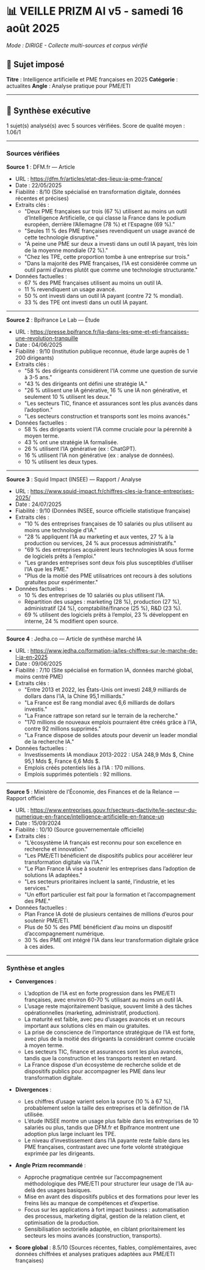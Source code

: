 # 📊 VEILLE PRIZM AI v5 - samedi 16 août 2025

*Mode : DIRIGE - Collecte multi-sources et corpus vérifié*

## 🎯 Sujet imposé
**Titre** : Intelligence artificielle et PME françaises en 2025
**Catégorie** : actualites
**Angle** : Analyse pratique pour PME/ETI

---

## 🎯 Synthèse exécutive

1 sujet(s) analysé(s) avec 5 sources vérifiées.
Score de qualité moyen : 1.06/1

---

### Sources vérifiées

**Source 1** : DFM.fr — Article  
- URL : https://dfm.fr/articles/etat-des-lieux-ia-pme-france/  
- Date : 22/05/2025  
- Fiabilité : 8/10 (Site spécialisé en transformation digitale, données récentes et précises)  
- Extraits clés :  
  * "Deux PME françaises sur trois (67 %) utilisent au moins un outil d’Intelligence Artificielle, ce qui classe la France dans le podium européen, derrière l’Allemagne (78 %) et l’Espagne (69 %)."  
  * "Seules 11 % des PME françaises revendiquent un usage avancé de cette technologie disruptive."  
  * "À peine une PME sur deux a investi dans un outil IA payant, très loin de la moyenne mondiale (72 %)."  
  * "Chez les TPE, cette proportion tombe à une entreprise sur trois."  
  * "Dans la majorité des PME françaises, l’IA est considérée comme un outil parmi d’autres plutôt que comme une technologie structurante."  
- Données factuelles :  
  * 67 % des PME françaises utilisent au moins un outil IA.  
  * 11 % revendiquent un usage avancé.  
  * 50 % ont investi dans un outil IA payant (contre 72 % mondial).  
  * 33 % des TPE ont investi dans un outil IA payant.  

---

**Source 2** : Bpifrance Le Lab — Étude  
- URL : https://presse.bpifrance.fr/lia-dans-les-pme-et-eti-francaises-une-revolution-tranquille  
- Date : 04/06/2025  
- Fiabilité : 9/10 (Institution publique reconnue, étude large auprès de 1 200 dirigeants)  
- Extraits clés :  
  * "58 % des dirigeants considèrent l'IA comme une question de survie à 3-5 ans."  
  * "43 % des dirigeants ont défini une stratégie IA."  
  * "26 % utilisent une IA générative, 16 % une IA non générative, et seulement 10 % utilisent les deux."  
  * "Les secteurs TIC, finance et assurances sont les plus avancés dans l’adoption."  
  * "Les secteurs construction et transports sont les moins avancés."  
- Données factuelles :  
  * 58 % des dirigeants voient l’IA comme cruciale pour la pérennité à moyen terme.  
  * 43 % ont une stratégie IA formalisée.  
  * 26 % utilisent l’IA générative (ex : ChatGPT).  
  * 16 % utilisent l’IA non générative (ex : analyse de données).  
  * 10 % utilisent les deux types.  

---

**Source 3** : Squid Impact (INSEE) — Rapport / Analyse  
- URL : https://www.squid-impact.fr/chiffres-cles-ia-france-entreprises-2025/  
- Date : 24/07/2025  
- Fiabilité : 9/10 (Données INSEE, source officielle statistique française)  
- Extraits clés :  
  * "10 % des entreprises françaises de 10 salariés ou plus utilisent au moins une technologie d'IA."  
  * "28 % appliquent l’IA au marketing et aux ventes, 27 % à la production ou services, 24 % aux processus administratifs."  
  * "69 % des entreprises acquièrent leurs technologies IA sous forme de logiciels prêts à l’emploi."  
  * "Les grandes entreprises sont deux fois plus susceptibles d’utiliser l’IA que les PME."  
  * "Plus de la moitié des PME utilisatrices ont recours à des solutions gratuites pour expérimenter."  
- Données factuelles :  
  * 10 % des entreprises de 10 salariés ou plus utilisent l’IA.  
  * Répartition des usages : marketing (28 %), production (27 %), administratif (24 %), comptabilité/finance (25 %), R&D (23 %).  
  * 69 % utilisent des logiciels prêts à l’emploi, 23 % développent en interne, 24 % modifient open source.  

---

**Source 4** : Jedha.co — Article de synthèse marché IA  
- URL : https://www.jedha.co/formation-ia/les-chiffres-sur-le-marche-de-l-ia-en-2025  
- Date : 09/06/2025  
- Fiabilité : 7/10 (Site spécialisé en formation IA, données marché global, moins centré PME)  
- Extraits clés :  
  * "Entre 2013 et 2022, les États-Unis ont investi 248,9 milliards de dollars dans l’IA, la Chine 95,1 milliards."  
  * "La France est 8e rang mondial avec 6,6 milliards de dollars investis."  
  * "La France rattrape son retard sur le terrain de la recherche."  
  * "170 millions de nouveaux emplois pourraient être créés grâce à l’IA, contre 92 millions supprimés."  
  * "La France dispose de solides atouts pour devenir un leader mondial de la recherche IA."  
- Données factuelles :  
  * Investissements IA mondiaux 2013-2022 : USA 248,9 Mds $, Chine 95,1 Mds $, France 6,6 Mds $.  
  * Emplois créés potentiels liés à l’IA : 170 millions.  
  * Emplois supprimés potentiels : 92 millions.  

---

**Source 5** : Ministère de l’Économie, des Finances et de la Relance — Rapport officiel  
- URL : https://www.entreprises.gouv.fr/secteurs-dactivite/le-secteur-du-numerique-en-france/intelligence-artificielle-en-france-un  
- Date : 15/09/2024  
- Fiabilité : 10/10 (Source gouvernementale officielle)  
- Extraits clés :  
  * "L’écosystème IA français est reconnu pour son excellence en recherche et innovation."  
  * "Les PME/ETI bénéficient de dispositifs publics pour accélérer leur transformation digitale via l’IA."  
  * "Le Plan France IA vise à soutenir les entreprises dans l’adoption de solutions IA adaptées."  
  * "Les secteurs prioritaires incluent la santé, l’industrie, et les services."  
  * "Un effort particulier est fait pour la formation et l’accompagnement des PME."  
- Données factuelles :  
  * Plan France IA doté de plusieurs centaines de millions d’euros pour soutenir PME/ETI.  
  * Plus de 50 % des PME bénéficient d’au moins un dispositif d’accompagnement numérique.  
  * 30 % des PME ont intégré l’IA dans leur transformation digitale grâce à ces aides.  

---

### Synthèse et angles

- **Convergences** :  
  * L’adoption de l’IA est en forte progression dans les PME/ETI françaises, avec environ 60-70 % utilisant au moins un outil IA.  
  * L’usage reste majoritairement basique, souvent limité à des tâches opérationnelles (marketing, administratif, production).  
  * La maturité est faible, avec peu d’usages avancés et un recours important aux solutions clés en main ou gratuites.  
  * La prise de conscience de l’importance stratégique de l’IA est forte, avec plus de la moitié des dirigeants la considérant comme cruciale à moyen terme.  
  * Les secteurs TIC, finance et assurances sont les plus avancés, tandis que la construction et les transports restent en retard.  
  * La France dispose d’un écosystème de recherche solide et de dispositifs publics pour accompagner les PME dans leur transformation digitale.  

- **Divergences** :  
  * Les chiffres d’usage varient selon la source (10 % à 67 %), probablement selon la taille des entreprises et la définition de l’IA utilisée.  
  * L’étude INSEE montre un usage plus faible dans les entreprises de 10 salariés ou plus, tandis que DFM.fr et Bpifrance montrent une adoption plus large incluant les TPE.  
  * Le niveau d’investissement dans l’IA payante reste faible dans les PME françaises, contrastant avec une forte volonté stratégique exprimée par les dirigeants.  

- **Angle Prizm recommandé** :  
  * Approche pragmatique centrée sur l’accompagnement méthodologique des PME/ETI pour structurer leur usage de l’IA au-delà des usages basiques.  
  * Mise en avant des dispositifs publics et des formations pour lever les freins liés au manque de compétences et d’expertise.  
  * Focus sur les applications à fort impact business : automatisation des processus, marketing digital, gestion de la relation client, et optimisation de la production.  
  * Sensibilisation sectorielle adaptée, en ciblant prioritairement les secteurs les moins avancés (construction, transports).  

- **Score global** : 8.5/10 (Sources récentes, fiables, complémentaires, avec données chiffrées et analyses pratiques adaptées aux PME/ETI françaises)
